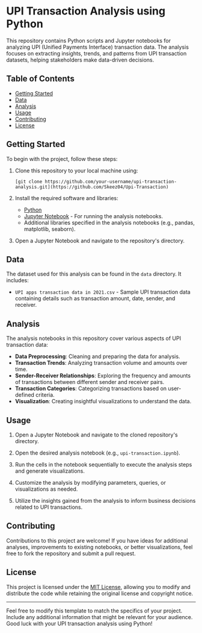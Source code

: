 # UPI Transaction Analysis using Python

This repository contains Python scripts and Jupyter notebooks for analyzing UPI (Unified Payments Interface) transaction data. The analysis focuses on extracting insights, trends, and patterns from UPI transaction datasets, helping stakeholders make data-driven decisions.

## Table of Contents

- [Getting Started](#getting-started)
- [Data](#data)
- [Analysis](#analysis)
- [Usage](#usage)
- [Contributing](#contributing)
- [License](#license)

## Getting Started

To begin with the project, follow these steps:

1. Clone this repository to your local machine using:

   ```
   [git clone https://github.com/your-username/upi-transaction-analysis.git](https://github.com/Skeez04/Upi-Transaction)
   ```

2. Install the required software and libraries:

   - [Python](https://www.python.org/downloads/)
   - [Jupyter Notebook](https://jupyter.org/install) - For running the analysis notebooks.
   - Additional libraries specified in the analysis notebooks (e.g., pandas, matplotlib, seaborn).

3. Open a Jupyter Notebook and navigate to the repository's directory.

## Data

The dataset used for this analysis can be found in the `data` directory. It includes:

- `UPI apps transaction data in 2021.csv` - Sample UPI transaction data containing details such as transaction amount, date, sender, and receiver.

## Analysis

The analysis notebooks in this repository cover various aspects of UPI transaction data:

- **Data Preprocessing**: Cleaning and preparing the data for analysis.
- **Transaction Trends**: Analyzing transaction volume and amounts over time.
- **Sender-Receiver Relationships**: Exploring the frequency and amounts of transactions between different sender and receiver pairs.
- **Transaction Categories**: Categorizing transactions based on user-defined criteria.
- **Visualization**: Creating insightful visualizations to understand the data.

## Usage

1. Open a Jupyter Notebook and navigate to the cloned repository's directory.

2. Open the desired analysis notebook (e.g., `upi-transaction.ipynb`).

3. Run the cells in the notebook sequentially to execute the analysis steps and generate visualizations.

4. Customize the analysis by modifying parameters, queries, or visualizations as needed.

5. Utilize the insights gained from the analysis to inform business decisions related to UPI transactions.

## Contributing

Contributions to this project are welcome! If you have ideas for additional analyses, improvements to existing notebooks, or better visualizations, feel free to fork the repository and submit a pull request.

## License

This project is licensed under the [MIT License](LICENSE), allowing you to modify and distribute the code while retaining the original license and copyright notice.

---

Feel free to modify this template to match the specifics of your project. Include any additional information that might be relevant for your audience. Good luck with your UPI transaction analysis using Python!
